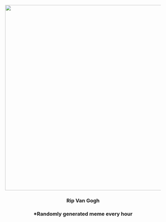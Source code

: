 <p align="center">
        <img src="https://i.redd.it/xgj9tarogbu91.jpg" width="600" height="600">
        </p>
        <h3 align="center">Rip Van Gogh</h3>
        <h3 align="center">*Randomly generated meme every hour</h3>
    